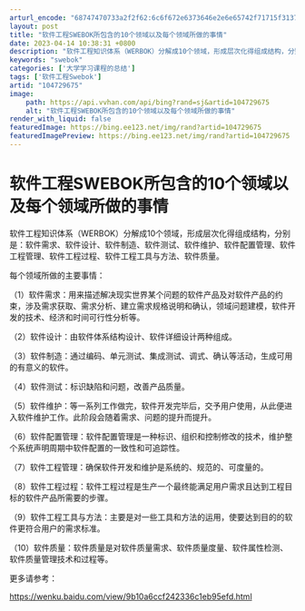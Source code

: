 ```yaml
---
arturl_encode: "68747470733a2f2f62:6c6f672e6373646e2e6e65742f71715f31373632333336332f:61727469636c652f64657461696c732f313034373239363735"
layout: post
title: "软件工程SWEBOK所包含的10个领域以及每个领域所做的事情"
date: 2023-04-14 10:38:31 +0800
description: "软件工程知识体系（WERBOK）分解成10个领域，形成层次化得组成结构，分别"
keywords: "swebok"
categories: ['大学学习课程的总结']
tags: ['软件工程Swebok']
artid: "104729675"
image:
    path: https://api.vvhan.com/api/bing?rand=sj&artid=104729675
    alt: "软件工程SWEBOK所包含的10个领域以及每个领域所做的事情"
render_with_liquid: false
featuredImage: https://bing.ee123.net/img/rand?artid=104729675
featuredImagePreview: https://bing.ee123.net/img/rand?artid=104729675
---
```


# 软件工程SWEBOK所包含的10个领域以及每个领域所做的事情

软件工程知识体系（WERBOK）分解成10个领域，形成层次化得组成结构，分别是：软件需求、软件设计、软件制造、软件测试、软件维护、软件配置管理、软件工程管理、软件工程过程、软件工程工具与方法、软件质量。

每个领域所做的主要事情：
  
（1）软件需求：用来描述解决现实世界某个问题的软件产品及对软件产品的约束，涉及需求获取、需求分析、建立需求规格说明和确认，领域问题建模，软件开发的技术、经济和时间可行性分析等。
  
（2）软件设计：由软件体系结构设计、软件详细设计两种组成。
  
（3）软件制造：通过编码、单元测试、集成测试、调式、确认等活动，生成可用的有意义的软件。
  
（4）软件测试：标识缺陷和问题，改善产品质量。
  
（5）软件维护：等一系列工作做完，软件开发完毕后，交予用户使用，从此便进入软件维护工作。此阶段会随着需求、问题的提升而提升。
  
（6）软件配置管理：软件配置管理是一种标识、组织和控制修改的技术，维护整个系统声明周期中软件配置的一致性和可追踪性。
  
（7）软件工程管理：确保软件开发和维护是系统的、规范的、可度量的。
  
（8）软件工程过程：软件工程过程是生产一个最终能满足用户需求且达到工程目标的软件产品所需要的步骤。
  
（9）软件工程工具与方法：主要是对一些工具和方法的运用，使要达到目的的软件更符合用户的需求标准。
  
（10）软件质量：软件质量是对软件质量需求、软件质量度量、软件属性检测、软件质量管理技术和过程等。

更多请参考：
  
https://wenku.baidu.com/view/9b10a6ccf242336c1eb95efd.html